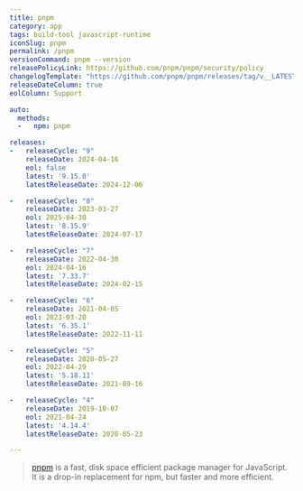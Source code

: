 ```yaml
---
title: pnpm
category: app
tags: build-tool javascript-runtime
iconSlug: pnpm
permalink: /pnpm
versionCommand: pnpm --version
releasePolicyLink: https://github.com/pnpm/pnpm/security/policy
changelogTemplate: "https://github.com/pnpm/pnpm/releases/tag/v__LATEST__"
releaseDateColumn: true
eolColumn: Support

auto:
  methods:
  -   npm: pnpm

releases:
-   releaseCycle: "9"
    releaseDate: 2024-04-16
    eol: false
    latest: '9.15.0'
    latestReleaseDate: 2024-12-06

-   releaseCycle: "8"
    releaseDate: 2023-03-27
    eol: 2025-04-30
    latest: '8.15.9'
    latestReleaseDate: 2024-07-17

-   releaseCycle: "7"
    releaseDate: 2022-04-30
    eol: 2024-04-16
    latest: '7.33.7'
    latestReleaseDate: 2024-02-15

-   releaseCycle: "6"
    releaseDate: 2021-04-05
    eol: 2023-03-20
    latest: '6.35.1'
    latestReleaseDate: 2022-11-11

-   releaseCycle: "5"
    releaseDate: 2020-05-27
    eol: 2022-04-29
    latest: '5.18.11'
    latestReleaseDate: 2021-09-16

-   releaseCycle: "4"
    releaseDate: 2019-10-07
    eol: 2021-04-24
    latest: '4.14.4'
    latestReleaseDate: 2020-05-23

---
```


> [pnpm](https://pnpm.io/) is a fast, disk space efficient package manager for JavaScript.
> It is a drop-in replacement for npm, but faster and more efficient.
